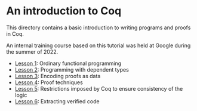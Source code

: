 # An introduction to Coq

This directory contains a basic introduction to writing programs and proofs in Coq.

An internal training course based on this tutorial was held at Google during the summer of 2022.

- [Lesson 1](https://github.com/stepchowfun/proofs/blob/main/proofs/Tutorial/Lesson1_FunctionalProgramming.v): Ordinary functional programming
- [Lesson 2](https://github.com/stepchowfun/proofs/blob/main/proofs/Tutorial/Lesson2_DependentTypes.v): Programming with dependent types
- [Lesson 3](https://github.com/stepchowfun/proofs/blob/main/proofs/Tutorial/Lesson3_Logic.v): Encoding proofs as data
- [Lesson 4](https://github.com/stepchowfun/proofs/blob/main/proofs/Tutorial/Lesson4_ProofTechniques.v): Proof techniques
- [Lesson 5](https://github.com/stepchowfun/proofs/blob/main/proofs/Tutorial/Lesson5_Consistency.v): Restrictions imposed by Coq to ensure consistency of the logic
- [Lesson 6](https://github.com/stepchowfun/proofs/blob/main/proofs/Tutorial/Lesson6_Extraction.v): Extracting verified code
